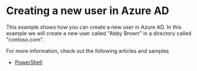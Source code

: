 # Creating a new user in Azure AD

This example shows how you can create a new user in Azure AD. In this example we will create a new user called "Abby Brown" in a directory called "contoso.com".

For more information, check out the following articles and samples

- [PowerShell](https://docs.microsoft.com/powershell/azure/active-directory/new-user-sample)
